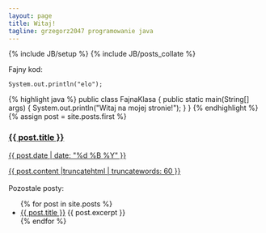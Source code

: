 ```yaml
---
layout: page
title: Witaj!
tagline: grzegorz2047 programowanie java
---
```

{% include JB/setup %}
{% include JB/posts_collate %}

Fajny kod:

	System.out.println("elo");

{% highlight java %}
public class FajnaKlasa {
	public static main(String[] args) {
		System.out.println("Witaj na mojej stronie!");
	}
}
{% endhighlight %}
<br/>
{% assign post = site.posts.first %}
<a href="{{ post.url }}">
<h3>{{ post.title }}</h3>
<p class="blogdate">{{ post.date | date: "%d %B %Y" }}</p>
<div>{{ post.content |truncatehtml | truncatewords: 60 }}</div>
</a>
<br/>
Pozostale posty:
<ul>
  {% for post in site.posts %}
	<li>
	  <a href="{{ post.url }}">{{ post.title }}</a>
	  {{ post.excerpt }}
	</li>
  {% endfor %}
</ul>